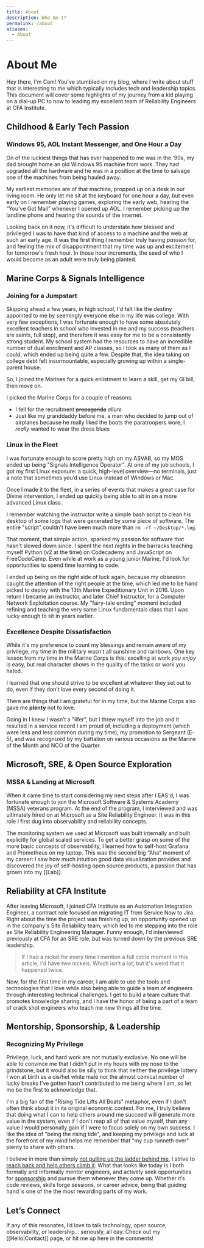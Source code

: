 ```yaml
---
title: About
description: Who Am I?
permalink: /about
aliases:
  - About
---
```


# About Me

Hey there, I'm Cam! You've stumbled on my blog, where I write about stuff that is interesting to me which typically includes tech and leadership topics. This document will cover some highlights of my journey from a kid playing on a dial-up PC to now to leading my excellent team of Reliability Engineers at CFA Institute.

## Childhood & Early Tech Passion

### Windows 95, AOL Instant Messenger, and One Hour a Day

On of the luckiest things that has ever happened to me was in the ’90s, my dad brought home an old Windows 95 machine from work. They had upgraded all the hardware and he was in a position at the time to salvage one of the machines from being hauled away. 

My earliest memories are of that machine, propped up on a desk in our living room. He only let me sit at the keyboard for one hour a day, but even early on I remember playing games, exploring the early web, hearing the “You’ve Got Mail” whenever I opened up AOL. I remember picking up the landline phone and hearing the sounds of the internet. 

Looking back on it now, it's difficult to understate how blessed and privileged I was to have that kind of access to a machine and the web at such an early age. It was the first thing I remember truly having *passion* for, and feeling the mix of disappointment that my time was up and excitement for tomorrow's fresh hour. In those hour increments, the seed of who I would become as an adult were truly being planted. 

## Marine Corps & Signals Intelligence

### Joining for a Jumpstart

Skipping ahead a few years, in high school, I'd felt like the destiny appointed to me by seemingly everyone else in my life was college. With very few exceptions, I was fortunate enough to have some absolutely excellent teachers in school who invested in me and my success (teachers are saints, full stop), and therefore it was easy for me to be a consistently strong student. My school system had the resources to have an incredible number of dual enrollment and AP classes, so I took as many of them as I could, which ended up being quite a few. Despite that, the idea taking on college debt felt insurmountable, especially growing up within a single-parent house. 

So, I joined the Marines for a quick enlistment to learn a skill, get my GI bill, then move on. 

I picked the Marine Corps for a couple of reasons:
- I fell for the recruitment ~~propaganda~~ *allure*
- Just like my granddaddy before me, a man who decided to jump out of airplanes because he really liked the boots the paratroopers wore, I *really* wanted to wear the dress blues

### Linux in the Fleet

I was fortunate enough to score pretty high on my ASVAB, so my MOS ended up being "Signals Intelligence Operator". At one of my job schools, I got my first Linux exposure: a quick, high-level overview—no terminals, just a note that sometimes you’d use Linux instead of Windows or Mac. 

Once I made it to the fleet, in a series of events that makes a great case for Divine intervention, I ended up quickly being able to sit in on a more advanced Linux class.

I remember watching the instructor write a simple bash script to clean his desktop of some logs that were generated by some piece of software. The entire "script" couldn't have been much more than `rm -rf ~/Desktop/*.log`. 

That moment, that simple action, sparked my passion for software that hasn't slowed down since. I spent the next nights in the barracks teaching myself Python (v2 at the time) on Codecademy and JavaScript on FreeCodeCamp. Even while at work as a young junior Marine, I'd look for opportunities to spend time learning to code. 

I ended up being on the right side of luck again, because my obsession caught the attention of the right people at the time, which led me to be hand picked to deploy with the 13th Marine Expeditionary Unit in 2016. Upon return I became an instructor, and later Chief Instructor, for a Computer Network Exploitation course. My "fairy-tale ending" moment included refining and teaching the very same Linux fundamentals class that I was lucky enough to sit in years earlier. 

### Excellence Despite Dissatisfaction

While it's my preference to count my blessings and remain aware of my privilege, my time in the military wasn't all sunshine and rainbows. One key lesson from my time in the Marine Corps is this: excelling at work *you enjoy* is easy, but real character shows in the quality of the tasks or work you hated.

I learned that one should strive to be excellent at whatever they set out to do, even if they don’t love every second of doing it.

There are things that I am grateful for in my time, but the Marine Corps also gave me **plenty** not to love. 

Going in I knew I wasn’t a "lifer", but I threw myself into the job and it resulted in a service record I am proud of, including a deployment (which were less and less common during my time), my promotion to Sergeant (E-5), and was recognized by my battalion on various occasions as the Marine of the Month and NCO of the Quarter.

## Microsoft, SRE, & Open Source Exploration

### MSSA & Landing at Microsoft

When it came time to start considering my next steps after I EAS'd, I was fortunate enough to join the Microsoft Software & Systems Academy (MSSA) veterans program. At the end of the program, I interviewed and was ultimately hired on at Microsoft as a Site Reliability Engineer.  It was in this role I first dug into observability and reliability concepts.

The monitoring system we used at Microsoft was built internally and built explicitly for global scaled services. To get a better grasp on some of the more basic concepts of observability, I learned how to self-host Grafana and Prometheus on my laptop. This was the second big “Aha” moment of my career: I saw how much intuition good data visualization provides and discovered the joy of self-hosting open source products, a passion that has grown into my [[Lab]].

## Reliability at CFA Institute

After leaving Microsoft, I joined CFA Institute as an Automation Integration Engineer, a contract role focused on migrating IT from Service Now to Jira. Right about the time the project was finishing up, an opportunity opened up in the company's Site Reliability team, which led to me stepping into the role as Site Reliability Engineering Manager. Funny enough, I'd interviewed previously at CFA for an SRE role, but was turned down by the previous SRE leadership. 

> If I had a nickel for every time I mention a full circle moment in this article, I'd have two nickels. Which isn't a lot, but it's weird that it happened twice. 

Now, for the first time in my career, I am able to use the tools and technologies that I love while also being able to guide a team of engineers through interesting technical challenges. I get to build a team culture that promotes knowledge sharing, and I have the honor of being a part of a team of crack shot engineers who teach me new things all the time. 

## Mentorship, Sponsorship, & Leadership

### Recognizing My Privilege

Privilege, luck, and hard work are not mutually exclusive. No one will be able to convince me that I didn't put in my hours with my nose to the grindstone, but it would also be silly to think that neither the privilege lottery I won at birth as a cis/het white male nor the almost comical number of lucky breaks I've gotten hasn't contributed to me being where I am, so let me be the first to acknowledge that.

I'm a big fan of the "Rising Tide Lifts All Boats" metaphor, even if I don't often think about it in its original economic context. For me, I truly believe that doing what I can to help others around me succeed will generate more value in the system, even if I don't reap all of that value myself, than any value I would personally gain if I were to focus solely on my own success. I like the idea of "being the rising tide", and keeping my privilege and luck at the forefront of my mind helps me remember that "my cup runneth over" plenty to share with others.

I believe in more than simply [not pulling up the ladder behind me](https://www.lesswrong.com/posts/k2kzawX5L3Z7aGbov/on-not-pulling-the-ladder-up-behind-you), I strive to [reach back and help others climb it](https://www.yesandyes.org/2018/02/pull-people-up-the-ladder.html). What that looks like today is I both formally and informally mentor engineers, and actively seek opportunities for [sponsorship](https://larahogan.me/blog/what-sponsorship-looks-like/) and pursue them whenever they come up. Whether it’s code reviews, skills forge sessions, or career advice, being that guiding hand is one of the the most rewarding parts of my work.

## Let’s Connect

If any of this resonates, I’d love to talk technology, open source, observability, or leadership... seriously, all day.  Check out my [[Hello|Contact]] page, or hit me up here in the comments!